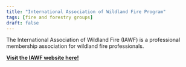 ```yaml
---
title: "International Association of Wildland Fire Program"
tags: [fire and forestry groups]
draft: false
---
```


The International Association of Wildland Fire (IAWF) is a professional membership association for wildland fire professionals. 


[**Visit the IAWF website here!**](https://www.iawfonline.org)

